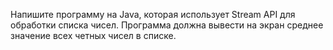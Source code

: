 Напишите программу на Java, которая использует Stream API для обработки списка чисел. 
Программа должна вывести на экран среднее значение всех четных чисел в списке.